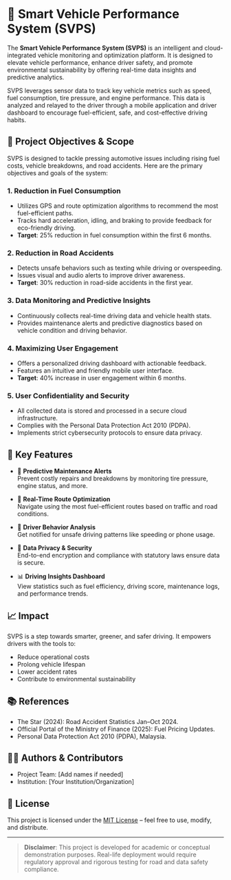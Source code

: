 # 🚗 Smart Vehicle Performance System (SVPS)

The **Smart Vehicle Performance System (SVPS)** is an intelligent and cloud-integrated vehicle monitoring and optimization platform. It is designed to elevate vehicle performance, enhance driver safety, and promote environmental sustainability by offering real-time data insights and predictive analytics.

SVPS leverages sensor data to track key vehicle metrics such as speed, fuel consumption, tire pressure, and engine performance. This data is analyzed and relayed to the driver through a mobile application and driver dashboard to encourage fuel-efficient, safe, and cost-effective driving habits.

## 🎯 Project Objectives & Scope

SVPS is designed to tackle pressing automotive issues including rising fuel costs, vehicle breakdowns, and road accidents. Here are the primary objectives and goals of the system:

### 1. Reduction in Fuel Consumption
- Utilizes GPS and route optimization algorithms to recommend the most fuel-efficient paths.
- Tracks hard acceleration, idling, and braking to provide feedback for eco-friendly driving.
- **Target**: 25% reduction in fuel consumption within the first 6 months.

### 2. Reduction in Road Accidents
- Detects unsafe behaviors such as texting while driving or overspeeding.
- Issues visual and audio alerts to improve driver awareness.
- **Target**: 30% reduction in road-side accidents in the first year.

### 3. Data Monitoring and Predictive Insights
- Continuously collects real-time driving data and vehicle health stats.
- Provides maintenance alerts and predictive diagnostics based on vehicle condition and driving behavior.

### 4. Maximizing User Engagement
- Offers a personalized driving dashboard with actionable feedback.
- Features an intuitive and friendly mobile user interface.
- **Target**: 40% increase in user engagement within 6 months.

### 5. User Confidentiality and Security
- All collected data is stored and processed in a secure cloud infrastructure.
- Complies with the Personal Data Protection Act 2010 (PDPA).
- Implements strict cybersecurity protocols to ensure data privacy.

## 📱 Key Features

- 🔧 **Predictive Maintenance Alerts**  
  Prevent costly repairs and breakdowns by monitoring tire pressure, engine status, and more.

- 🧭 **Real-Time Route Optimization**  
  Navigate using the most fuel-efficient routes based on traffic and road conditions.

- 🚦 **Driver Behavior Analysis**  
  Get notified for unsafe driving patterns like speeding or phone usage.

- 🔐 **Data Privacy & Security**  
  End-to-end encryption and compliance with statutory laws ensure data is secure.

- 📊 **Driving Insights Dashboard**  
  View statistics such as fuel efficiency, driving score, maintenance logs, and performance trends.

## 📈 Impact

SVPS is a step towards smarter, greener, and safer driving. It empowers drivers with the tools to:

- Reduce operational costs
- Prolong vehicle lifespan
- Lower accident rates
- Contribute to environmental sustainability

## 📚 References

- The Star (2024): Road Accident Statistics Jan–Oct 2024.
- Official Portal of the Ministry of Finance (2025): Fuel Pricing Updates.
- Personal Data Protection Act 2010 (PDPA), Malaysia.

## 👩‍💻 Authors & Contributors

- Project Team: [Add names if needed]
- Institution: [Your Institution/Organization]

## 📄 License

This project is licensed under the [MIT License](LICENSE) – feel free to use, modify, and distribute.

---

> **Disclaimer**: This project is developed for academic or conceptual demonstration purposes. Real-life deployment would require regulatory approval and rigorous testing for road and data safety compliance.

